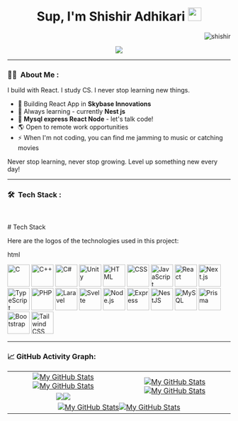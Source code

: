 <!-- Header -->
<h1 align="center">
Sup, I'm Shishir Adhikari
  <img src="https://media.giphy.com/media/hvRJCLFzcasrR4ia7z/giphy.gif" width="30"></h1>
 <img src="https://komarev.com/ghpvc/?username=shishir&label=Profile%20Views&color=0e75b6&style=flat" align='right' alt="shishir" />
<br/>
<!-- Typing SVG -->
<p align="center">
  <a href="https://github.com/DenverCoder1/readme-typing-svg"><img src="https://readme-typing-svg.herokuapp.com?lines=Flutter+Developer;%20Founder%20and%20Content%20Writer%20of%20shishir.com;Computer+Science+Student;Music%20|%20Movie%20|%20Sports%20|%20%20Enthusiastic&center=true&width=480&height=45"></a>
</p>
<hr/>



<!-- About Me -->
### :man_technologist: &nbsp;About Me :
I build with React. I study CS. I never stop learning new things.
- 🔭 Building React App in **Skybase Innovations** 
- 🌱 Always learning - currently **Nest js**
- 💬 **Mysql express React Node** - let's talk code!
- 🌎 Open to remote work opportunities
- ⚡ When I'm not coding, you can find me jamming to music or catching movies

Never stop learning, never stop growing. Level up something new every day!

---

<!-- Tech Stack -->
### 🛠 &nbsp;Tech Stack :
<br>
<p># Tech Stack

Here are the logos of the technologies used in this project:

html
<!-- C -->
<img src="https://upload.wikimedia.org/wikipedia/commons/1/18/C_Programming_Language.svg" alt="C" width="50" height="50" />

<!-- C++ -->
<img src="https://upload.wikimedia.org/wikipedia/commons/1/18/ISO_C%2B%2B_Logo.svg" alt="C++" width="50" height="50" />

<!-- C# -->
<img src="https://upload.wikimedia.org/wikipedia/commons/7/7a/C_Sharp_logo.svg" alt="C#" width="50" height="50" />

<!-- Unity -->
<img src="https://upload.wikimedia.org/wikipedia/commons/1/19/Unity_Technologies_logo.svg" alt="Unity" width="50" height="50" />

<!-- HTML -->
<img src="https://upload.wikimedia.org/wikipedia/commons/6/61/HTML5_logo_and_wordmark.svg" alt="HTML" width="50" height="50" />

<!-- CSS -->
<img src="https://upload.wikimedia.org/wikipedia/commons/d/d5/CSS3_logo_and_wordmark.svg" alt="CSS" width="50" height="50" />

<!-- JavaScript -->
<img src="https://upload.wikimedia.org/wikipedia/commons/6/6a/JavaScript-logo.png" alt="JavaScript" width="50" height="50" />

<!-- React -->
<img src="https://upload.wikimedia.org/wikipedia/commons/a/a7/React-icon.svg" alt="React" width="50" height="50" />

<!-- Next.js -->
<img src="https://upload.wikimedia.org/wikipedia/commons/8/8e/Nextjs-logo.svg" alt="Next.js" width="50" height="50" />

<!-- TypeScript -->
<img src="https://upload.wikimedia.org/wikipedia/commons/f/f5/Typescript.svg" alt="TypeScript" width="50" height="50" />

<!-- PHP -->
<img src="https://upload.wikimedia.org/wikipedia/commons/2/27/PHP-logo.svg" alt="PHP" width="50" height="50" />

<!-- Laravel -->
<img src="https://upload.wikimedia.org/wikipedia/commons/9/9a/Laravel.svg" alt="Laravel" width="50" height="50" />

<!-- Svelte -->
<img src="https://upload.wikimedia.org/wikipedia/commons/1/1b/Svelte_Logo.svg" alt="Svelte" width="50" height="50" />

<!-- Node.js -->
<img src="https://upload.wikimedia.org/wikipedia/commons/d/d9/Node.js_logo.svg" alt="Node.js" width="50" height="50" />

<!-- Express -->
<img src="https://upload.wikimedia.org/wikipedia/commons/6/64/Expressjs.png" alt="Express" width="50" height="50" />

<!-- NestJS -->
<img src="https://upload.wikimedia.org/wikipedia/commons/4/4c/NestJS.svg" alt="NestJS" width="50" height="50" />

<!-- MySQL -->
<img src="https://upload.wikimedia.org/wikipedia/en/d/dd/MySQL_logo.svg" alt="MySQL" width="50" height="50" />

<!-- Prisma -->
<img src="https://raw.githubusercontent.com/prisma/presskit/main/Logos/PNG/Prisma-DarkBackground.png" alt="Prisma" width="50" height="50" />

<!-- Bootstrap -->
<img src="https://upload.wikimedia.org/wikipedia/commons/b/b2/Bootstrap_logo.svg" alt="Bootstrap" width="50" height="50" />

<!-- Tailwind CSS -->
<img src="https://upload.wikimedia.org/wikipedia/commons/d/d5/Tailwind_CSS_Logo.svg" alt="Tailwind CSS" width="50" height="50" />

</p>

---

<!-- Activity Graph -->
### 📈 GitHub Activity Graph:
<table>
    <tr>
        <td align="center"><a href="https://github.com/adkshishir#gh-light-mode-only"><img src="https://github-readme-stats.vercel.app/api?username=shishir&show_icons=true" alt="My GitHub Stats"/></a><a href="https://github.com/adkshishir#gh-dark-mode-only"><img src="https://github-readme-stats.vercel.app/api?username=shishir&show_icons=true&theme=tokyonight" alt="My GitHub Stats"/></a></td>
        <td rowspan="2" align="center"><a href="https://github.com/adkshishir#gh-light-mode-only"><img src="https://github-readme-stats.vercel.app/api/top-langs/?username=shishir&theme=default&langs_count=8#gh-light-mode-only" alt="My GitHub Stats"/></a><a href="https://github.com/adkshishir#gh-dark-mode-only"><img src="https://github-readme-stats.vercel.app/api/top-langs/?username=shishir&theme=tokyonight&langs_count=8#gh-dark-mode-only" alt="My GitHub Stats"/></a></td>
    </tr>
    <tr>
        <td align="center"><a href="https://github.com/adkshishir#gh-light-mode-only"><img src="https://github-readme-streak-stats.herokuapp.com/?user=shishir&theme=default"/></a><a href="https://github.com/adkshishir#gh-dark-mode-only"><img src="https://github-readme-streak-stats.herokuapp.com/?user=shishir&theme=tokyonight"/></a></td>
    </tr>
    <tr>
        <td colspan="2" align="center"><a href="https://github.com/adkshishir#gh-light-mode-only"><img src="https://raw.githubusercontent.com/shishir/shishir/output/github-contribution-grid-snake-default.svg#gh-light-mode-only" alt="My GitHub Stats"/></a><a href="https://github.com/adkshishir#gh-dark-mode-only"><img src="https://raw.githubusercontent.com/shishir/shishir/output/github-contribution-grid-snake-dark.svg#gh-dark-mode-only" alt="My GitHub Stats"/></a></td>
    </tr>
</table>
